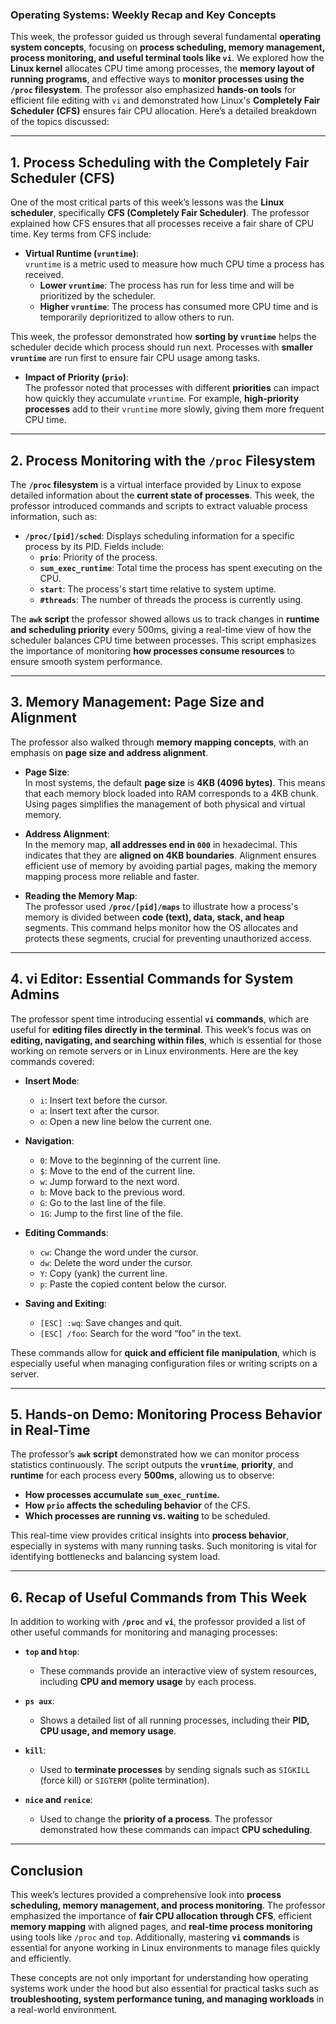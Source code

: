 

### **Operating Systems: Weekly Recap and Key Concepts**  

This week, the professor guided us through several fundamental **operating system concepts**, focusing on **process scheduling, memory management, process monitoring, and useful terminal tools like `vi`**. We explored how the **Linux kernel** allocates CPU time among processes, the **memory layout of running programs**, and effective ways to **monitor processes using the `/proc` filesystem**. The professor also emphasized **hands-on tools** for efficient file editing with `vi` and demonstrated how Linux's **Completely Fair Scheduler (CFS)** ensures fair CPU allocation. Here’s a detailed breakdown of the topics discussed:

---

## **1. Process Scheduling with the Completely Fair Scheduler (CFS)**

One of the most critical parts of this week’s lessons was the **Linux scheduler**, specifically **CFS (Completely Fair Scheduler)**. The professor explained how CFS ensures that all processes receive a fair share of CPU time. Key terms from CFS include:

- **Virtual Runtime (`vruntime`)**:  
  `vruntime` is a metric used to measure how much CPU time a process has received.  
  - **Lower `vruntime`**: The process has run for less time and will be prioritized by the scheduler.  
  - **Higher `vruntime`**: The process has consumed more CPU time and is temporarily deprioritized to allow others to run.

This week, the professor demonstrated how **sorting by `vruntime`** helps the scheduler decide which process should run next. Processes with **smaller `vruntime`** are run first to ensure fair CPU usage among tasks.

- **Impact of Priority (`prio`)**:  
  The professor noted that processes with different **priorities** can impact how quickly they accumulate `vruntime`. For example, **high-priority processes** add to their `vruntime` more slowly, giving them more frequent CPU time.

---

## **2. Process Monitoring with the `/proc` Filesystem**

The **`/proc` filesystem** is a virtual interface provided by Linux to expose detailed information about the **current state of processes**. This week, the professor introduced commands and scripts to extract valuable process information, such as:

- **`/proc/[pid]/sched`**: Displays scheduling information for a specific process by its PID. Fields include:
  - **`prio`**: Priority of the process.
  - **`sum_exec_runtime`**: Total time the process has spent executing on the CPU.
  - **`start`**: The process's start time relative to system uptime.
  - **`#threads`**: The number of threads the process is currently using.

The **`awk` script** the professor showed allows us to track changes in **runtime and scheduling priority** every 500ms, giving a real-time view of how the scheduler balances CPU time between processes. This script emphasizes the importance of monitoring **how processes consume resources** to ensure smooth system performance.

---

## **3. Memory Management: Page Size and Alignment**  
The professor also walked through **memory mapping concepts**, with an emphasis on **page size and address alignment**. 

- **Page Size**:  
  In most systems, the default **page size** is **4KB (4096 bytes)**. This means that each memory block loaded into RAM corresponds to a 4KB chunk. Using pages simplifies the management of both physical and virtual memory.

- **Address Alignment**:  
  In the memory map, **all addresses end in `000`** in hexadecimal. This indicates that they are **aligned on 4KB boundaries**. Alignment ensures efficient use of memory by avoiding partial pages, making the memory mapping process more reliable and faster.

- **Reading the Memory Map**:  
  The professor used **`/proc/[pid]/maps`** to illustrate how a process's memory is divided between **code (text), data, stack, and heap** segments. This command helps monitor how the OS allocates and protects these segments, crucial for preventing unauthorized access.

---

## **4. vi Editor: Essential Commands for System Admins**

The professor spent time introducing essential **`vi` commands**, which are useful for **editing files directly in the terminal**. This week’s focus was on **editing, navigating, and searching within files**, which is essential for those working on remote servers or in Linux environments. Here are the key commands covered:

- **Insert Mode**:  
  - `i`: Insert text before the cursor.  
  - `a`: Insert text after the cursor.  
  - `o`: Open a new line below the current one.  

- **Navigation**:  
  - `0`: Move to the beginning of the current line.  
  - `$`: Move to the end of the current line.  
  - `w`: Jump forward to the next word.  
  - `b`: Move back to the previous word.  
  - `G`: Go to the last line of the file.  
  - `1G`: Jump to the first line of the file.  

- **Editing Commands**:  
  - `cw`: Change the word under the cursor.  
  - `dw`: Delete the word under the cursor.  
  - `Y`: Copy (yank) the current line.  
  - `p`: Paste the copied content below the cursor.  

- **Saving and Exiting**:  
  - `[ESC] :wq`: Save changes and quit.  
  - `[ESC] /foo`: Search for the word “foo” in the text.

These commands allow for **quick and efficient file manipulation**, which is especially useful when managing configuration files or writing scripts on a server.

---

## **5. Hands-on Demo: Monitoring Process Behavior in Real-Time**

The professor’s **`awk` script** demonstrated how we can monitor process statistics continuously. The script outputs the **`vruntime`**, **priority**, and **runtime** for each process every **500ms**, allowing us to observe:

- **How processes accumulate `sum_exec_runtime`.**
- **How `prio` affects the scheduling behavior** of the CFS.
- **Which processes are running vs. waiting** to be scheduled.

This real-time view provides critical insights into **process behavior**, especially in systems with many running tasks. Such monitoring is vital for identifying bottlenecks and balancing system load.

---

## **6. Recap of Useful Commands from This Week**

In addition to working with **`/proc`** and **`vi`**, the professor provided a list of other useful commands for monitoring and managing processes:

- **`top` and `htop`**:  
  - These commands provide an interactive view of system resources, including **CPU and memory usage** by each process.

- **`ps aux`**:  
  - Shows a detailed list of all running processes, including their **PID, CPU usage, and memory usage**.

- **`kill`**:  
  - Used to **terminate processes** by sending signals such as `SIGKILL` (force kill) or `SIGTERM` (polite termination).

- **`nice` and `renice`**:  
  - Used to change the **priority of a process**. The professor demonstrated how these commands can impact **CPU scheduling**.

---

## **Conclusion**

This week’s lectures provided a comprehensive look into **process scheduling, memory management, and process monitoring**. The professor emphasized the importance of **fair CPU allocation through CFS**, efficient **memory mapping** with aligned pages, and **real-time process monitoring** using tools like `/proc` and `top`. Additionally, mastering **`vi` commands** is essential for anyone working in Linux environments to manage files quickly and efficiently.

These concepts are not only important for understanding how operating systems work under the hood but also essential for practical tasks such as **troubleshooting, system performance tuning, and managing workloads** in a real-world environment.
